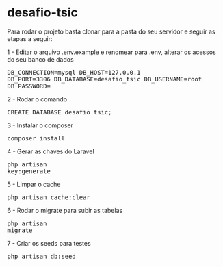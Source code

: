# desafio-tsic

Para rodar o projeto basta clonar para a pasta do seu servidor e seguir as etapas a seguir:

1 - Editar o arquivo .env.example e renomear para .env, alterar os acessos do seu banco de dados <pre>DB_CONNECTION=mysql
DB_HOST=127.0.0.1
DB_PORT=3306
DB_DATABASE=desafio_tsic
DB_USERNAME=root
DB_PASSWORD=</pre>


2 - Rodar o comando <pre>CREATE DATABASE desafio_tsic;</pre>

3 - Instalar o composer <pre>composer install</pre> 

4 - Gerar as chaves do Laravel <pre>php artisan key:generate</pre>

5 - Limpar o cache <pre>php artisan cache:clear</pre> 

6 - Rodar o migrate para subir as tabelas <pre>php artisan migrate</pre>

7 - Criar os seeds para testes <pre>php artisan db:seed</pre>
